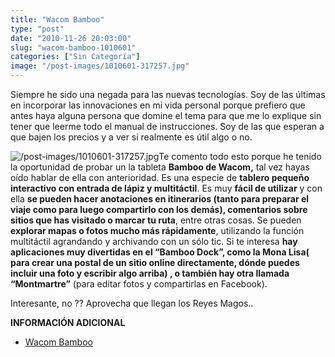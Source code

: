 ```yaml
---
title: "Wacom Bamboo"
type: "post"
date: "2010-11-26 20:03:00"
slug: "wacom-bamboo-1010601"
categories: ["Sin Categoría"]
image: "/post-images/1010601-317257.jpg"
---
```


Siempre he sido una negada para las nuevas tecnologías. Soy de las últimas en incorporar las innovaciones en mi vida personal porque prefiero que antes haya alguna persona que domine el tema para que me lo explique sin tener que leerme todo el manual de instrucciones. Soy de las que esperan a que bajen los precios y a ver si realmente es útil algo o no.

![/post-images/1010601-317257.jpg](/post-images/1010601-317257.jpg "/post-images/1010601-317257.jpg")Te comento todo esto porque he tenido la oportunidad de probar un la tableta **Bamboo de Wacom,** tal vez hayas oído hablar de ella con anterioridad. Es una especie de **tablero pequeño interactivo con entrada de lápiz y multitáctil**. Es muy **fácil de utilizar** y con ella **se pueden hacer anotaciones en itinerarios (tanto para preparar el viaje como para luego compartirlo con los demás), comentarios sobre sitios que has visitado o marcar tu ruta**, entre otras cosas. Se pueden **explorar mapas o fotos mucho más rápidamente**, utilizando la función multitáctil agrandando y archivando con un sólo tic. Si te interesa **hay aplicaciones muy divertidas en el “Bamboo Dock”, como la Mona Lisa( para crear una postal de un sitio online directamente, dónde puedes incluir una foto y escribir algo arriba) , o también hay otra llamada “Montmartre”** (para editar fotos y compartirlas en Facebook).

Interesante, no ?? Aprovecha que llegan los Reyes Magos..

**INFORMACIÓN ADICIONAL**

- [Wacom Bamboo](http://www.wacom.eu/index2.asp?pid=294&lang=es)